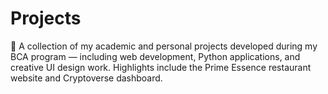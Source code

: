 # Projects
🚀 A collection of my academic and personal projects developed during my BCA program — including web development, Python applications, and creative UI design work. Highlights include the Prime Essence restaurant website and Cryptoverse dashboard.
